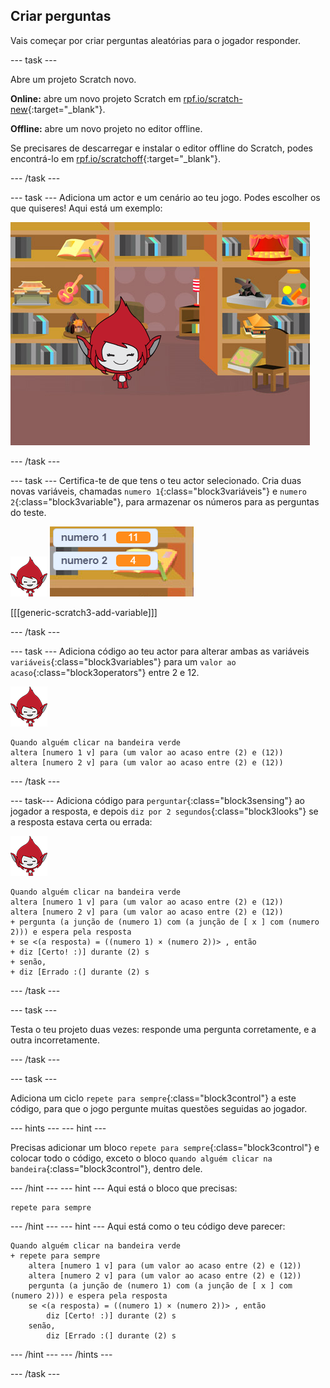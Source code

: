 ## Criar perguntas

Vais começar por criar perguntas aleatórias para o jogador responder.

--- task ---

Abre um projeto Scratch novo.

**Online:** abre um novo projeto Scratch em [rpf.io/scratch-new](http://rpf.io/scratch-new){:target="_blank"}.

**Offline:** abre um novo projeto no editor offline.

Se precisares de descarregar e instalar o editor offline do Scratch, podes encontrá-lo em [rpf.io/scratchoff](http://rpf.io/scratchoff){:target="_blank"}.

--- /task ---

--- task --- Adiciona um actor e um cenário ao teu jogo. Podes escolher os que quiseres! Aqui está um exemplo:

![captura de ecrã](images/brain-setting.png)

--- /task ---

--- task --- Certifica-te de que tens o teu actor selecionado. Cria duas novas variáveis, chamadas `numero 1`{:class="block3variáveis"} e `numero 2`{:class="block3variable"}, para armazenar os números para as perguntas do teste.

![captura de ecrã](images/giga-sprite.png) ![captura de ecrã](images/brain-variables.png)

[[[generic-scratch3-add-variable]]]

--- /task ---

--- task --- Adiciona código ao teu actor para alterar ambas as variáveis `variáveis`{:class="block3variables"} para um `valor ao acaso`{:class="block3operators"} entre 2 e 12.

![captura de ecrã](images/giga-sprite.png)

```blocks3
Quando alguém clicar na bandeira verde
altera [numero 1 v] para (um valor ao acaso entre (2) e (12))
altera [numero 2 v] para (um valor ao acaso entre (2) e (12))
```

--- /task ---

--- task--- Adiciona código para `perguntar`{:class="block3sensing"} ao jogador a resposta, e depois `diz por 2 segundos`{:class="block3looks"} se a resposta estava certa ou errada:

![captura de ecrã](images/giga-sprite.png)

```blocks3
Quando alguém clicar na bandeira verde
altera [numero 1 v] para (um valor ao acaso entre (2) e (12))
altera [numero 2 v] para (um valor ao acaso entre (2) e (12))
+ pergunta (a junção de (numero 1) com (a junção de [ x ] com (numero 2))) e espera pela resposta
+ se <(a resposta) = ((numero 1) × (numero 2))> , então 
+ diz [Certo! :)] durante (2) s
+ senão, 
+ diz [Errado :(] durante (2) s
```

--- /task ---

--- task ---

Testa o teu projeto duas vezes: responde uma pergunta corretamente, e a outra incorretamente.

--- /task ---

--- task ---

Adiciona um ciclo `repete para sempre`{:class="block3control"} a este código, para que o jogo pergunte muitas questões seguidas ao jogador.

--- hints ---
 --- hint ---

Precisas adicionar um bloco `repete para sempre`{:class="block3control"} e colocar todo o código, exceto o bloco `quando alguém clicar na bandeira`{:class="block3control"}, dentro dele.

--- /hint --- --- hint --- Aqui está o bloco que precisas:

```blocks3
repete para sempre
```

--- /hint --- --- hint --- Aqui está como o teu código deve parecer:

```blocks3
Quando alguém clicar na bandeira verde
+ repete para sempre 
    altera [numero 1 v] para (um valor ao acaso entre (2) e (12))
    altera [numero 2 v] para (um valor ao acaso entre (2) e (12))
    pergunta (a junção de (numero 1) com (a junção de [ x ] com (numero 2))) e espera pela resposta
    se <(a resposta) = ((numero 1) × (numero 2))> , então 
        diz [Certo! :)] durante (2) s
    senão, 
        diz [Errado :(] durante (2) s
```

--- /hint --- --- /hints ---

--- /task ---